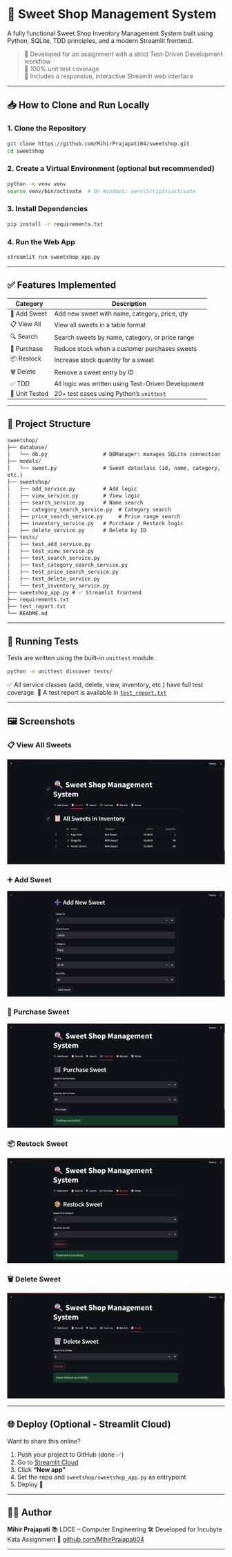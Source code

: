 


# 🍬 Sweet Shop Management System

A fully functional Sweet Shop Inventory Management System built using Python, SQLite, TDD principles, and a modern Streamlit frontend.

> 🚀 Developed for an assignment with a strict Test-Driven Development workflow  
> 🧪 100% unit test coverage  
> 🎨 Includes a responsive, interactive Streamlit web interface

---

## 📥 How to Clone and Run Locally

### 1. Clone the Repository

```bash
git clone https://github.com/MihirPrajapati04/sweetshop.git
cd sweetshop
````

### 2. Create a Virtual Environment (optional but recommended)

```bash
python -m venv venv
source venv/bin/activate  # On Windows: venv\Scripts\activate
```

### 3. Install Dependencies

```bash
pip install -r requirements.txt
```

### 4. Run the Web App

```bash
streamlit run sweetshop_app.py
```

---

## ✅ Features Implemented

| Category       | Description                                         |
| -------------- | --------------------------------------------------- |
| 🧾 Add Sweet   | Add new sweet with name, category, price, qty       |
| 📋 View All    | View all sweets in a table format                   |
| 🔍 Search      | Search sweets by name, category, or price range     |
| 🛒 Purchase    | Reduce stock when a customer purchases sweets       |
| 📦 Restock     | Increase stock quantity for a sweet                 |
| 🗑️ Delete     | Remove a sweet entry by ID                          |
| ✅ TDD          | All logic was written using Test-Driven Development |
| 🧪 Unit Tested | 20+ test cases using Python’s `unittest`            |

---

## 📂 Project Structure

```
sweetshop/
├── database/
│   └── db.py                  # DBManager: manages SQLite connection
├── models/
│   └── sweet.py               # Sweet dataclass (id, name, category, etc.)
├── sweetshop/
│   ├── add_service.py         # Add logic
│   ├── view_service.py        # View logic
│   ├── search_service.py      # Name search
│   ├── category_search_service.py  # Category search
│   ├── price_search_service.py     # Price range search
│   ├── inventory_service.py   # Purchase / Restock logic
│   ├── delete_service.py      # Delete by ID
├── tests/
│   ├── test_add_service.py
│   ├── test_view_service.py
│   ├── test_search_service.py
│   ├── test_category_search_service.py
│   ├── test_price_search_service.py
│   ├── test_delete_service.py
│   └── test_inventory_service.py
├── sweetshop_app.py # ✅ Streamlit frontend
├── requirements.txt
├── test_report.txt
└── README.md
```

---

## 🧪 Running Tests

Tests are written using the built-in `unittest` module.

```bash
python -m unittest discover tests/
```

✅ All service classes (add, delete, view, inventory, etc.) have full test coverage.
📄 A test report is available in [`test_report.txt`](./test_report.md)

---

## 🖼️ Screenshots

### 📋 View All Sweets

![View All Sweets](screenshots/view_all.png)

### ➕ Add Sweet

![Add Sweet](screenshots/add_sweet.png)

### 🛒 Purchase Sweet

![Puchase](screenshots/purchase.png)

### 📦 Restock Sweet

![Restock](screenshots/restock.png)

### 🗑️ Delete Sweet

![Delete](screenshots/delete.png)


---

## 🌐 Deploy (Optional - Streamlit Cloud)

Want to share this online?

1. Push your project to GitHub (done ✅)
2. Go to [Streamlit Cloud](https://streamlit.io/cloud)
3. Click **“New app”**
4. Set the repo and `sweetshop/sweetshop_app.py` as entrypoint
5. Deploy 🚀

---

## 👨‍💻 Author

**Mihir Prajapati**
📚 LDCE – Computer Engineering
🛠️ Developed for Incubyte Kata Assignment
🔗 [github.com/MihirPrajapati04](https://github.com/MihirPrajapati04)

---

